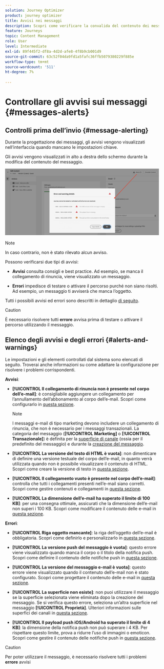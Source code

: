 ```yaml
---
solution: Journey Optimizer
product: journey optimizer
title: Avvisi nei messaggi
description: Scopri come verificare la convalida del contenuto dei messaggi e risolvere i problemi
feature: Journeys
topic: Content Management
role: User
level: Intermediate
exl-id: 89f445f2-df8a-4d2d-afe8-4f8b9cb001d9
source-git-commit: 63c52f04da9fd1a5fafc36ffb5079380229f885e
workflow-type: tm+mt
source-wordcount: '511'
ht-degree: 7%

---
```


# Controllare gli avvisi sui messaggi {#messages-alerts}

## Controlli prima dell’invio {#message-alerting}

Durante la progettazione dei messaggi, gli avvisi vengono visualizzati nell’interfaccia quando mancano le impostazioni chiave.

Gli avvisi vengono visualizzati in alto a destra dello schermo durante la modifica del contenuto del messaggio.

![](assets/alerts-details.png)

>[!NOTE]
>
>In caso contrario, non è stato rilevato alcun avviso.

Possono verificarsi due tipi di avvisi:

* **Avvisi** consulta consigli e best practice. Ad esempio, se manca il collegamento di rinuncia, viene visualizzato un messaggio.

* **Errori** impedisce di testare o attivare il percorso purché non siano risolti. Ad esempio, un messaggio ti avviserà che manca l’oggetto.

Tutti i possibili avvisi ed errori sono descritti in dettaglio [di seguito](#alerts-and-warnings).

>[!CAUTION]
>
> È necessario risolvere tutti **errore** avvisa prima di testare o attivare il percorso utilizzando il messaggio.

## Elenco degli avvisi e degli errori {#alerts-and-warnings}

Le impostazioni e gli elementi controllati dal sistema sono elencati di seguito. Troverai anche informazioni su come adattare la configurazione per risolvere i problemi corrispondenti.

**Avvisi**:

* **[!UICONTROL Il collegamento di rinuncia non è presente nel corpo dell’e-mail]**: è consigliabile aggiungere un collegamento per l’annullamento dell’abbonamento al corpo dell’e-mail. Scopri come configurarlo in [questa sezione](../privacy/opt-out.md#opt-out-management).

   >[!NOTE]
   >
   >I messaggi e-mail di tipo marketing devono includere un collegamento di rinuncia, che non è necessario per i messaggi transazionali. La categoria del messaggio (**[!UICONTROL Marketing]** o **[!UICONTROL Transazionale]**) è definita per la [superficie di canale](../configuration/channel-surfaces.md#email-type) (ossia per il predefinito del messaggio) e durante la [creazione del messaggio](get-started-content.md#create-new-message).

* **[!UICONTROL La versione del testo di HTML è vuota]**: non dimenticare di definire una versione testuale del corpo dell’e-mail, in quanto verrà utilizzata quando non è possibile visualizzare il contenuto di HTML. Scopri come creare la versione di testo in [questa sezione](../design/text-version-email.md).

* **[!UICONTROL Il collegamento vuoto è presente nel corpo dell’e-mail]**: controlla che tutti i collegamenti presenti nell’e-mail siano corretti. Scopri come gestire contenuti e collegamenti in [questa sezione](../design/create-email-content.md).

* **[!UICONTROL La dimensione dell’e-mail ha superato il limite di 100 KB]**: per una consegna ottimale, assicurati che la dimensione dell’e-mail non superi i 100 KB. Scopri come modificare il contenuto delle e-mail in [questa sezione](../design/create-email-content.md).

**Errori**:

* **[!UICONTROL Riga oggetto mancante]**: la riga dell’oggetto dell’e-mail è obbligatoria. Scopri come definirlo e personalizzarlo in [questa sezione](create-email.md).

   <!--HTML is empty when Amp HTML is present-->

* **[!UICONTROL La versione push del messaggio è vuota]**: questo errore viene visualizzato quando manca il corpo o il titolo della notifica push. Scopri come definire il contenuto delle notifiche push in [questa sezione](create-push.md).

* **[!UICONTROL La versione del messaggio e-mail è vuota]**: questo errore viene visualizzato quando il contenuto dell’e-mail non è stato configurato. Scopri come progettare il contenuto delle e-mail in [questa sezione](../design/design-emails.md).

* **[!UICONTROL La superficie non esiste]**: non puoi utilizzare il messaggio se la superficie selezionata viene eliminata dopo la creazione del messaggio. Se si verifica questo errore, seleziona un’altra superficie nel messaggio **[!UICONTROL Proprietà]**. Ulteriori informazioni sulle superfici dei canali in [questa sezione](../configuration/channel-surfaces.md).

* **[!UICONTROL Il payload push iOS/Android ha superato il limite di 4 KB]**: la dimensione della notifica push non può superare i 4 KB. Per rispettare questo limite, prova a ridurre l’uso di immagini o emoticon. Scopri come gestire il contenuto delle notifiche push in [questa sezione](create-push.md).

>[!CAUTION]
>
> Per poter utilizzare il messaggio, è necessario risolvere tutti i problemi **errore** avvisi

<!--Other issues can stop publication such as:
* The push notification title is empty-->
